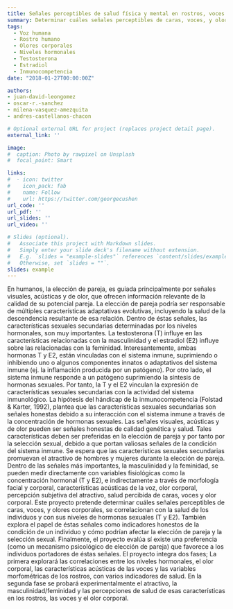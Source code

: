 ```yaml
---
title: Señales perceptibles de salud física y mental en rostros, voces y olores corporales, y su relación con niveles hormonales
summary: Determinar cuáles señales perceptibles de caras, voces, y olores corporales se correlacionan con la salud de los individuos.
tags:
  - Voz humana
  - Rostro humano
  - Olores corporales
  - Niveles hormonales
  - Testosterona
  - Estradiol
  - Inmunocompetencia
date: "2018-01-27T00:00:00Z"

authors:
- juan-david-leongomez
- oscar-r.-sanchez
- milena-vasquez-amezquita
- andres-castellanos-chacon

# Optional external URL for project (replaces project detail page).
external_link: ''

image:
#  caption: Photo by rawpixel on Unsplash
#  focal_point: Smart

links:
#  - icon: twitter
#    icon_pack: fab
#    name: Follow
#    url: https://twitter.com/georgecushen
url_code: ''
url_pdf: ''
url_slides: ''
url_video: ''

# Slides (optional).
#   Associate this project with Markdown slides.
#   Simply enter your slide deck's filename without extension.
#   E.g. `slides = "example-slides"` references `content/slides/example-slides.md`.
#   Otherwise, set `slides = ""`.
slides: example
---
```


En humanos, la elección de pareja, es guiada principalmente por señales visuales, acústicas y de olor, que ofrecen información relevante de la calidad de su potencial pareja. La elección de pareja podría ser responsable de múltiples características adaptativas evolutivas, incluyendo la salud de la descendencia resultante de esa relación. Dentro de éstas señales, las características sexuales secundarias determinadas por los niveles hormonales, son muy importantes. La testosterona (T) influye en las características relacionadas con la masculinidad y el estradiol (E2) influye sobre las relacionadas con la feminidad. Interesantemente, ambas hormonas T y E2, están vinculadas con el sistema inmune, suprimiendo o inhibiendo uno o algunos componentes innatos o adaptativos del sistema inmune (ej. la inflamación producida por un patógeno). Por otro lado, el sistema inmune responde a un patógeno suprimiendo la síntesis de hormonas sexuales. Por tanto, la T y el E2 vinculan la expresión de características sexuales secundarias con la actividad del sistema inmunológico. La hipótesis del hándicap de la inmunocompetencia (Folstad & Karter, 1992), plantea que las características sexuales secundarias son señales honestas debido a su interacción con el sistema inmune a través de la concentración de hormonas sexuales. Las señales visuales, acústicas y de olor pueden ser señales honestas de calidad genética y salud. Tales características deben ser preferidas en la elección de pareja y por tanto por la selección sexual, debido a que portan valiosas señales de la condición del sistema inmune. Se espera que las características sexuales secundarias promuevan el atractivo de hombres y mujeres durante la elección de pareja. Dentro de las señales más importantes, la masculinidad y la feminidad, se pueden medir directamente con variables fisiológicas como la concentración hormonal (T y E2), e indirectamente a través de morfología facial y corporal, características acústicas de la voz, olor corporal, percepción subjetiva del atractivo, salud percibida de caras, voces y olor corporal. Este proyecto pretende determinar cuáles señales perceptibles de caras, voces, y olores corporales, se correlacionan con la salud de los individuos y con sus niveles de hormonas sexuales (T y E2). También explora el papel de éstas señales como indicadores honestos de la condición de un individuo y cómo podrían afectar la elección de pareja y la selección sexual. Finalmente, el proyecto evalúa sí existe una preferencia (como un mecanismo psicológico de elección de pareja) que favorece a los individuos portadores de éstas señales. El proyecto integra dos fases; La primera explorará las correlaciones entre los niveles hormonales, el olor corporal, las características acústicas de las voces y las variables morfométricas de los rostros, con varios indicadores de salud. En la segunda fase se probará experimentalmente el atractivo, la masculinidad/feminidad y las percepciones de salud de esas características en los rostros, las voces y el olor corporal.
